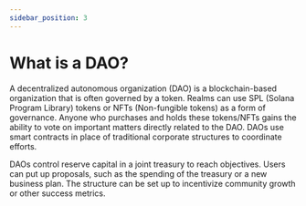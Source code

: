 ```yaml
---
sidebar_position: 3
---
```


# What is a DAO?

A decentralized autonomous organization (DAO) is a blockchain-based organization that is often governed by a token. Realms can use SPL (Solana Program Library) tokens or NFTs (Non-fungible tokens) as a form of governance. Anyone who purchases and holds these tokens/NFTs gains the ability to vote on important matters directly related to the DAO. DAOs use smart contracts in place of traditional corporate structures to coordinate efforts.

DAOs control reserve capital in a joint treasury to reach objectives. Users can put up proposals, such as the spending of the treasury or a new business plan. The structure can be set up to incentivize community growth or other success metrics.